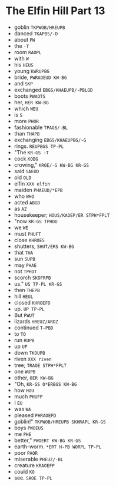 # The Elfin Hill Part 13

* goblin `TKPWOB/HREUPB`
* danced `TKAPBS/-D`
* about `PW`
* the `-T`
* room `RAOPL`
* with `W`
* his `HEUS`
* young `KWRUPBG`
* bride, `PWRAOEUD KW-BG`
* and `SKP`
* exchanged `EBGS/KHAEUPB/-PBLGD`
* boots `PWAOTS`
* her, `HER KW-BG`
* which `WEU`
* is `S`
* more `PHOR`
* fashionable `TPAGS/-BL`
* than `THAPB`
* exchanging `EBGS/KHAEUPBG/-G`
* rings. `REUPBGS TP-PL`
* "The `KR-GS -T`
* cock `KOBG`
* crowing," `KROE/-G KW-BG KR-GS`
* said `SAEUD`
* old `OLD`
* elfin `XXX elfin`
* maiden `PHAEUD/*EPB`
* who `WHO`
* acted `ABGD`
* as `AZ`
* housekeeper; `HOUS/KAOEP/ER STPH*FPLT`
* "now `KR-GS TPHOU`
* we `WE`
* must `PHUFT`
* close `KHROES`
* shutters, `SHUT/ERS KW-BG`
* that `THA`
* sun `SUPB`
* may `PHAE`
* not `TPHOT`
* scorch `SKOFRPB`
* us." `US TP-PL KR-GS`
* then `THEPB`
* hill `HEUL`
* closed `KHROEFD`
* up. `UP TP-PL`
* But `PWUT`
* lizards `HREUZ/ARDZ`
* continued `T-PBD`
* to `TO`
* run `RUPB`
* up `UP`
* down `TKOUPB`
* riven `XXX riven`
* tree; `TRAOE STPH*FPLT`
* one `WUPB`
* other, `OER KW-BG`
* "Oh, `KR-GS O*ERBGS KW-BG`
* how `HOU`
* much `PHUFP`
* I `EU`
* was `WA`
* pleased `PHRAOEFD`
* goblin!" `TKPWOB/HREUPB SKHRAPL KR-GS`
* boys `PWOEUS`
* me `PHE`
* better," `PWOERT KW-BG KR-GS`
* earth-worm. `*ERT H-PB WORPL TP-PL`
* poor `PAOR`
* miserable `PHEUZ/-BL`
* creature `KRAOEFP`
* could `KO`
* see. `SAOE TP-PL`
